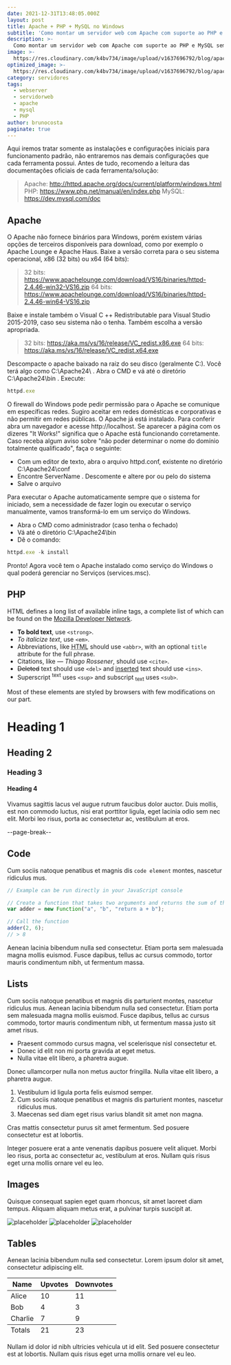 ```yaml
---
date: 2021-12-31T13:48:05.000Z
layout: post
title: Apache + PHP + MySQL no Windows
subtitle: 'Como montar um servidor web com Apache com suporte ao PHP e MySQL sem usar pacotes prontos como o WAMP e XAMP?'
description: >-
  Como montar um servidor web com Apache com suporte ao PHP e MySQL sem usar pacotes prontos como o WAMP e XAMP?
image: >-
  https://res.cloudinary.com/k4bv734/image/upload/v1637696792/blog/apache_aqldc8.jpg
optimized_image: >-
  https://res.cloudinary.com/k4bv734/image/upload/v1637696792/blog/apache_optimized_a0make.jpg
category: servidores
tags:
  - webserver
  - servidorweb
  - apache
  - mysql
  - PHP
author: brunocosta
paginate: true
---
```

Aqui iremos tratar somente as instalações e configurações iniciais para funcionamento padrão, não entraremos nas demais configurações que cada ferramenta possui.
Antes de tudo, recomendo a leitura das documentações oficiais de cada ferramenta/solução:

> Apache: <a href="http://httpd.apache.org/docs/current/platform/windows.html">http://httpd.apache.org/docs/current/platform/windows.html</a>
> PHP: <a href="https://www.php.net/manual/en/index.php">https://www.php.net/manual/en/index.php</a>
> MySQL: <a href="https://dev.mysql.com/doc">https://dev.mysql.com/doc</a>

## Apache

O Apache não fornece binários para Windows, porém existem várias opções de terceiros disponíveis para download, como por exemplo o Apache Lounge e Apache Haus.
Baixe a versão correta para o seu sistema operacional, x86 (32 bits) ou x64 (64 bits):

> 32 bits: <a href="https://www.apachelounge.com/download/VS16/binaries/httpd-2.4.46-win32-VS16.zip">https://www.apachelounge.com/download/VS16/binaries/httpd-2.4.46-win32-VS16.zip</a>
> 64 bits: <a href="https://www.apachelounge.com/download/VS16/binaries/httpd-2.4.46-win64-VS16.zip">https://www.apachelounge.com/download/VS16/binaries/httpd-2.4.46-win64-VS16.zip</a>

Baixe e instale também o Visual C ++ Redistributable para Visual Studio 2015-2019, caso seu sistema não o tenha. Também escolha a versão apropriada.

> 32 bits: <a href="https://aka.ms/vs/16/release/VC_redist.x86.exe">https://aka.ms/vs/16/release/VC_redist.x86.exe</a>
> 64 bits: <a href="https://aka.ms/vs/16/release/VC_redist.x64.exe">https://aka.ms/vs/16/release/VC_redist.x64.exe</a>

Descompacte o apache baixado na raiz do seu disco (geralmente C:\). Você terá algo como C:\Apache24\ .
Abra o CMD e vá até o diretório C:\Apache24\bin .
Execute:
```js
httpd.exe
```

O firewall do Windows pode pedir permissão para o Apache se comunique em específicas redes. Sugiro aceitar em redes domésticas e corporativas e não permitir em redes públicas.
O Apache já está instalado. Para conferir abra um navegador e acesse http://localhost. Se aparecer a página com os dizeres "It Works!" significa que o Apache está funcionando corretamente.
Caso receba algum aviso sobre "não poder determinar o nome do domínio totalmente qualificado", faça o seguinte:
* Com um editor de texto, abra o arquivo httpd.conf, existente no diretório C:\Apache24\conf
* Encontre ServerName <yourhostname>. Descomente e altere <yourhostname> por <localhost> ou pelo <nome do host> do sistema
* Salve o arquivo

Para executar o Apache automaticamente sempre que o sistema for iniciado, sem a necessidade de fazer login ou executar o serviço manualmente, vamos transformá-lo em um serviço do Windows.
* Abra o CMD como administrador (caso tenha o fechado)
* Vá até o diretório C:\Apache24\bin
* Dê o comando:
```js
httpd.exe -k install
```

Pronto! Agora você tem o Apache instalado como serviço do Windows o qual poderá gerenciar no Serviços (services.msc).

## PHP



HTML defines a long list of available inline tags, a complete list of which can be found on the [Mozilla Developer Network](https://developer.mozilla.org/en-US/docs/Web/HTML/Element).

* **To bold text**, use `<strong>`.
* *To italicize text*, use `<em>`.
* Abbreviations, like <abbr title="HyperText Markup Langage">HTML</abbr> should use `<abbr>`, with an optional `title` attribute for the full phrase.
* Citations, like <cite>&mdash; Thiago Rossener</cite>, should use `<cite>`.
* <del>Deleted</del> text should use `<del>` and <ins>inserted</ins> text should use `<ins>`.
* Superscript <sup>text</sup> uses `<sup>` and subscript <sub>text</sub> uses `<sub>`.

Most of these elements are styled by browsers with few modifications on our part.

# Heading 1

## Heading 2

### Heading 3

#### Heading 4

Vivamus sagittis lacus vel augue rutrum faucibus dolor auctor. Duis mollis, est non commodo luctus, nisi erat porttitor ligula, eget lacinia odio sem nec elit. Morbi leo risus, porta ac consectetur ac, vestibulum at eros.

--page-break--

## Code

Cum sociis natoque penatibus et magnis dis `code element` montes, nascetur ridiculus mus.

```js
// Example can be run directly in your JavaScript console

// Create a function that takes two arguments and returns the sum of those arguments
var adder = new Function("a", "b", "return a + b");

// Call the function
adder(2, 6);
// > 8
```

Aenean lacinia bibendum nulla sed consectetur. Etiam porta sem malesuada magna mollis euismod. Fusce dapibus, tellus ac cursus commodo, tortor mauris condimentum nibh, ut fermentum massa.

## Lists

Cum sociis natoque penatibus et magnis dis parturient montes, nascetur ridiculus mus. Aenean lacinia bibendum nulla sed consectetur. Etiam porta sem malesuada magna mollis euismod. Fusce dapibus, tellus ac cursus commodo, tortor mauris condimentum nibh, ut fermentum massa justo sit amet risus.

* Praesent commodo cursus magna, vel scelerisque nisl consectetur et.
* Donec id elit non mi porta gravida at eget metus.
* Nulla vitae elit libero, a pharetra augue.

Donec ullamcorper nulla non metus auctor fringilla. Nulla vitae elit libero, a pharetra augue.

1. Vestibulum id ligula porta felis euismod semper.
2. Cum sociis natoque penatibus et magnis dis parturient montes, nascetur ridiculus mus.
3. Maecenas sed diam eget risus varius blandit sit amet non magna.

Cras mattis consectetur purus sit amet fermentum. Sed posuere consectetur est at lobortis.

Integer posuere erat a ante venenatis dapibus posuere velit aliquet. Morbi leo risus, porta ac consectetur ac, vestibulum at eros. Nullam quis risus eget urna mollis ornare vel eu leo.

## Images

Quisque consequat sapien eget quam rhoncus, sit amet laoreet diam tempus. Aliquam aliquam metus erat, a pulvinar turpis suscipit at.

![placeholder](https://placehold.it/800x400 "Large example image") ![placeholder](https://placehold.it/400x200 "Medium example image") ![placeholder](https://placehold.it/200x200 "Small example image")

## Tables

Aenean lacinia bibendum nulla sed consectetur. Lorem ipsum dolor sit amet, consectetur adipiscing elit.

<table>
  <thead>
    <tr>
      <th>Name</th>
      <th>Upvotes</th>
      <th>Downvotes</th>
    </tr>
  </thead>
  <tfoot>
    <tr>
      <td>Totals</td>
      <td>21</td>
      <td>23</td>
    </tr>
  </tfoot>
  <tbody>
    <tr>
      <td>Alice</td>
      <td>10</td>
      <td>11</td>
    </tr>
    <tr>
      <td>Bob</td>
      <td>4</td>
      <td>3</td>
    </tr>
    <tr>
      <td>Charlie</td>
      <td>7</td>
      <td>9</td>
    </tr>
  </tbody>
</table>

Nullam id dolor id nibh ultricies vehicula ut id elit. Sed posuere consectetur est at lobortis. Nullam quis risus eget urna mollis ornare vel eu leo.

